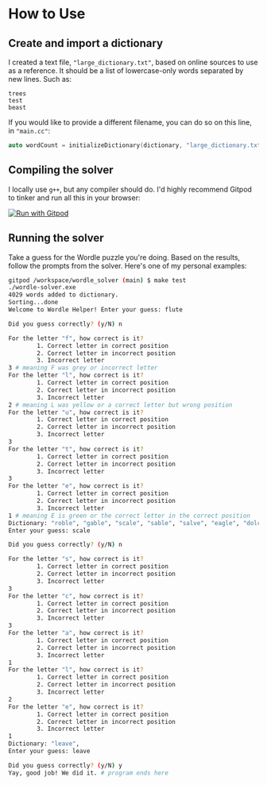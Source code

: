 # How to Use

## Create and import a dictionary

I created a text file, `"large_dictionary.txt"`, based on online sources to use as a reference. It should be a list of lowercase-only words separated by new lines. Such as:

```
trees
test
beast
```

If you would like to provide a different filename, you can do so on this line, in `"main.cc"`:
```cpp
auto wordCount = initializeDictionary(dictionary, "large_dictionary.txt", WORD_SIZE);
```
## Compiling the solver

I locally use `g++`, but any compiler should do. I'd highly recommend Gitpod to tinker and run all this in your browser:

[<img src="https://img.shields.io/badge/Run%20with-Gitpod-908a85?logo=gitpod" alt="Run with Gitpod"/>
](https://gitpod.io/#https://github.com/semagnum/wordle_solver)

## Running the solver

Take a guess for the Wordle puzzle you're doing. Based on the results, follow the prompts from the solver. Here's one of my personal examples:

```bash
gitpod /workspace/wordle_solver (main) $ make test
./wordle-solver.exe
4029 words added to dictionary.
Sorting...done
Welcome to Wordle Helper! Enter your guess: flute

Did you guess correctly? (y/N) n

For the letter "f", how correct is it?
        1. Correct letter in correct position
        2. Correct letter in incorrect position
        3. Incorrect letter
3 # meaning F was grey or incorrect letter
For the letter "l", how correct is it?
        1. Correct letter in correct position
        2. Correct letter in incorrect position
        3. Incorrect letter
2 # meaning L was yellow or a correct letter but wrong position
For the letter "u", how correct is it?
        1. Correct letter in correct position
        2. Correct letter in incorrect position
        3. Incorrect letter
3
For the letter "t", how correct is it?
        1. Correct letter in correct position
        2. Correct letter in incorrect position
        3. Incorrect letter
3
For the letter "e", how correct is it?
        1. Correct letter in correct position
        2. Correct letter in incorrect position
        3. Incorrect letter
1 # meaning E is green or the correct letter in the correct position
Dictionary: "roble", "gable", "scale", "sable", "salve", "eagle", "dolce", "shale", "exile", "lisle", ... # this shows the top 10 answers based on the sort - take it with a grain of salt, as we did here
Enter your guess: scale

Did you guess correctly? (y/N) n

For the letter "s", how correct is it?
        1. Correct letter in correct position
        2. Correct letter in incorrect position
        3. Incorrect letter
3
For the letter "c", how correct is it?
        1. Correct letter in correct position
        2. Correct letter in incorrect position
        3. Incorrect letter
3
For the letter "a", how correct is it?
        1. Correct letter in correct position
        2. Correct letter in incorrect position
        3. Incorrect letter
1
For the letter "l", how correct is it?
        1. Correct letter in correct position
        2. Correct letter in incorrect position
        3. Incorrect letter
2
For the letter "e", how correct is it?
        1. Correct letter in correct position
        2. Correct letter in incorrect position
        3. Incorrect letter
1
Dictionary: "leave", 
Enter your guess: leave

Did you guess correctly? (y/N) y
Yay, good job! We did it. # program ends here
```
